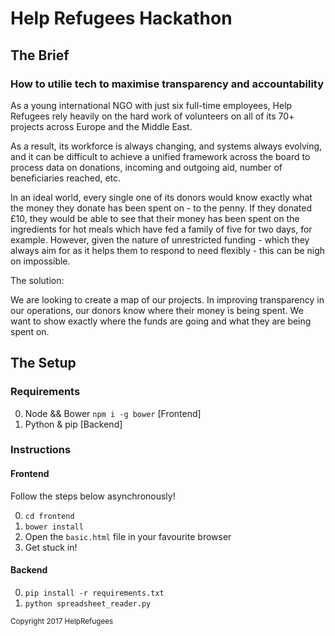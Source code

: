# Help Refugees Hackathon

## The Brief

### How to utilie tech to maximise transparency and accountability

As a young international NGO with just six full-time employees, Help Refugees rely heavily on the hard work of volunteers on all of its 70+ projects across Europe and the Middle East.

As a result, its workforce is always changing, and systems always evolving, and it can be difficult to achieve a unified framework across the board to process data on donations, incoming and outgoing aid, number of beneficiaries reached, etc.

In an ideal world, every single one of its donors would know exactly what the money they donate has been spent on - to the penny. If they donated £10, they would be able to see that their money has been spent on the ingredients for hot meals which have fed a family of five for two days, for example.
However, given the nature of unrestricted funding - which they always aim for as it helps them to respond to need flexibly - this can be nigh on impossible.

The solution:

We are looking to create a map of our projects. In improving transparency in our operations, our donors know where their money is being spent. We want to show exactly where the funds are going and what they are being spent on.


## The Setup

### Requirements
0. Node && Bower `npm i -g bower` [Frontend]
0. Python & pip [Backend]

### Instructions
#### Frontend
Follow the steps below asynchronously!

0. `cd frontend`
0. `bower install`
0. Open the `basic.html` file in your favourite browser
0. Get stuck in!

#### Backend
0. `pip install -r requirements.txt`
0. `python spreadsheet_reader.py`


<sup>Copyright 2017 HelpRefugees</sup>
